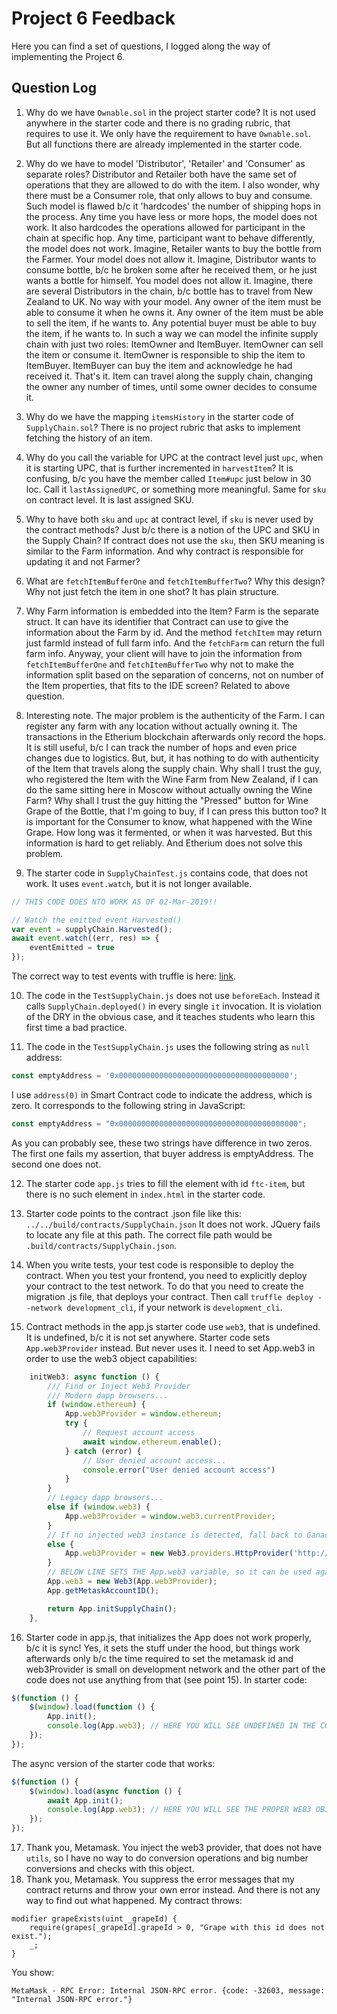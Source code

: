 # Project 6 Feedback
Here you can find a set of questions, I logged along the way of implementing the Project 6.
## Question Log
1. Why do we have `Ownable.sol` in the project starter code?
It is not used anywhere in the starter code and there is no
grading rubric, that requires to use it. We only have the
requirement to have `Ownable.sol`. But all functions there
are already implemented in the starter code.

2. Why do we have to model 'Distributor', 'Retailer' and 'Consumer'
as separate roles? Distributor and Retailer both have the same
set of operations that they are allowed to do with the item.
I also wonder, why there must be a Consumer role, that only allows
to buy and consume. Such model is flawed b/c it 'hardcodes' the number
of shipping hops in the process. Any time you have less or more hops, 
the model does not work.
It also hardcodes the operations allowed for participant in the chain
at specific hop. Any time, participant want to behave differently, the
model does not work.
Imagine, Retailer wants to buy the bottle from the Farmer. Your model
does not allow it.
Imagine, Distributor wants to consume bottle, b/c he broken some after
he received them, or he just wants a bottle for himself. You model does
not allow it.
Imagine, there are several Distributors in the chain, b/c bottle has to travel from
New Zealand to UK. No way with your model.
Any owner of the item must be able to consume it when he owns it.
Any owner of the item must be able to sell the item, if he wants to.
Any potential buyer must be able to buy the item, if he wants to.
In such a way we can model the infinite supply chain with just two roles:
ItemOwner and ItemBuyer.
ItemOwner can sell the item or consume it.
ItemOwner is responsible to ship the item to ItemBuyer.
ItemBuyer can buy the item and acknowledge he had received it.
That's it. 
Item can travel along the supply chain, changing the owner any number of
times, until some owner decides to consume it.

3. Why do we have the mapping `itemsHistory` in the starter code of
`SupplyChain.sol`? There is no project rubric that asks to implement
fetching the history of an item.

4. Why do you call the variable for UPC at the contract level just `upc`,
when it is starting UPC, that is further incremented in `harvestItem`?
It is confusing, b/c you have the member called `Item#upc` just below in
30 loc.
Call it `lastAssignedUPC`, or something more meaningful. Same for `sku` 
on contract level. It is last assigned SKU.

5. Why to have both `sku` and `upc` at contract level, if `sku` is never used 
by the contract methods?
Just b/c there is a notion of the UPC and SKU in the Supply Chain?
If contract does not use the `sku`, then SKU meaning is similar to the 
Farm information. And why contract is responsible for updating it and not Farmer?

6. What are `fetchItemBufferOne` and `fetchItemBufferTwo`? Why this design?
Why not just fetch the item in one shot? It has plain structure.

7. Why Farm information is embedded into the Item? Farm is the separate struct.
It can have its identifier that Contract can use to give the information about
the Farm by id. And the method `fetchItem` may return just farmId instead of full 
farm info. And the `fetchFarm` can return the full farm info. Anyway, your client
will have to join the information from `fetchItemBufferOne` and `fetchItemBufferTwo`
why not to make the information split based on the separation of concerns, not on
number of the Item properties, that fits to the IDE screen? Related to above question.

8. Interesting note. The major problem is the authenticity of the Farm. I can register
any farm with any location without actually owning it. The transactions in the Etherium 
blockchain afterwards only record the hops. It is still useful, b/c I can track the
number of hops and even price changes due to logistics. But, but, it has nothing to
do with authenticity of the Item that travels along the supply chain. Why shall I trust 
the guy, who registered the Item with the Wine Farm from New Zealand, if I can do the 
same sitting here in Moscow without actually owning the Wine Farm?
Why shall I trust the guy hitting the "Pressed" button for Wine Grape of the Bottle, that
I'm going to buy, if I can press this button too? It is important for the Consumer
to know, what happened with the Wine Grape. How long was it fermented, or when it was 
harvested. But this information is hard to get reliably. And Etherium does not solve this
problem.

9. The starter code in `SupplyChainTest.js` contains code, that does not work.
It uses `event.watch`, but it is not longer available.
```javascript
// THIS CODE DOES NTO WORK AS OF 02-Mar-2019!!

// Watch the emitted event Harvested()
var event = supplyChain.Harvested();
await event.watch((err, res) => {
    eventEmitted = true
});
```
The correct way to test events with truffle is here: [link](
https://github.com/trufflesuite/truffle/blob/next/packages/truffle-contract/test/events.js).

10. The code in the `TestSupplyChain.js` does not use `beforeEach`. Instead it calls `SupplyChain.deployed()`
in every single `it` invocation. It is violation of the DRY in the obvious case, and it teaches
students who learn this first time a bad practice.

11. The code in the `TestSupplyChain.js` uses the following string as `null` address:
```javascript
const emptyAddress = '0x00000000000000000000000000000000000000';
```
I use `address(0)` in Smart Contract code to indicate the address, which is zero. It corresponds to
the following string in JavaScript:
```javascript
const emptyAddress = "0x0000000000000000000000000000000000000000";
```
As you can probably see, these two strings have difference in two zeros. The first one fails my assertion,
that buyer address is emptyAddress. The second one does not.

12. The starter code `app.js` tries to fill the element with id `ftc-item`, but there is no such element
in `index.html` in the starter code.

13. Starter code points to the contract .json file like this: `../../build/contracts/SupplyChain.json`
It does not work. JQuery fails to locate any file at this path.
The correct file path would be `.build/contracts/SupplyChain.json`.

14. When you write tests, your test code is responsible to deploy the contract.
When you test your frontend, you need to explicitly deploy your contract to the
test network.
To do that you need to create the migration .js file, that deploys your contract.
Then call `truffle deploy --network development_cli`, if your network is `development_cli`.

15. Contract methods in the app.js starter code use `web3`, that is undefined. It is undefined,
b/c it is not set anywhere. Starter code sets `App.web3Provider` instead. But never uses it.
I need to set App.web3 in order to use the web3 object capabilities:
```javascript
    initWeb3: async function () {
        /// Find or Inject Web3 Provider
        /// Modern dapp browsers...
        if (window.ethereum) {
            App.web3Provider = window.ethereum;
            try {
                // Request account access
                await window.ethereum.enable();
            } catch (error) {
                // User denied account access...
                console.error("User denied account access")
            }
        }
        // Legacy dapp browsers...
        else if (window.web3) {
            App.web3Provider = window.web3.currentProvider;
        }
        // If no injected web3 instance is detected, fall back to Ganache
        else {
            App.web3Provider = new Web3.providers.HttpProvider('http://localhost:8545');
        }
        // BELOW LINE SETS THE App.web3 variable, so it can be used again
        App.web3 = new Web3(App.web3Provider);
        App.getMetaskAccountID();

        return App.initSupplyChain();
    },
```

16. Starter code in app.js, that initializes the App does not work properly, b/c it is sync!
Yes, it sets the stuff under the hood, but things work afterwards only b/c the time required to
set the metamask id and web3Provider is small on development network and the other part of the code
does not use anything from that (see point 15).
In starter code:
```javascript
$(function () {
    $(window).load(function () {
        App.init();
        console.log(App.web3); // HERE YOU WILL SEE UNDEFINED IN THE CONSOLE!!!
    });
});
```
The async version of the starter code that works:
```javascript
$(function () {
    $(window).load(async function () {
        await App.init();
        console.log(App.web3); // HERE YOU WILL SEE THE PROPER WEB3 OBJECT IN THE CONSOLE!
    });
});
```
17. Thank you, Metamask. You inject the web3 provider, that does not have `utils`, so I have no way to
do conversion operations and big number conversions and checks with this object.
18. Thank you, Metamask. You suppress the error messages that my contract returns and throw your
own error instead. And there is not any way to find out what happened.
My contract throws:
```solidity
modifier grapeExists(uint _grapeId) {
    require(grapes[_grapeId].grapeId > 0, "Grape with this id does not exist.");
    _;
}
```
You show:
```
MetaMask - RPC Error: Internal JSON-RPC error. {code: -32603, message: "Internal JSON-RPC error."}
```